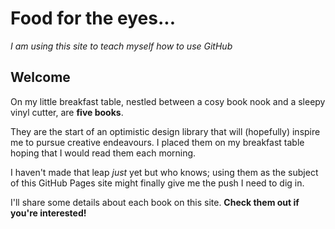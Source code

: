 # Food for the eyes...
<i>I am using this site to teach myself how to use GitHub</i>
## Welcome
<p>On my little breakfast table, nestled between a cosy book nook and a sleepy vinyl cutter, are <strong>five books</strong>.</p>
<p>They are the start of an optimistic design library that will (hopefully) inspire me to pursue creative endeavours. I placed them on my breakfast table hoping that I would read them each morning.</p>
<p> I haven't made that leap <i>just</i> yet but who knows; using them as the subject of this GitHub Pages site might finally give me the push I need to dig in.</p>
<p>I'll share some details about each book on this site. <strong>Check them out if you're interested!</strong></p>
